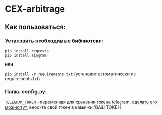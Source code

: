 # CEX-arbitrage
## Как пользоваться:
### Установить необходимые библиотеки:
```pip install requests```  
```pip install aiogram```               

**или** 

```pip install -r requirements.txt``` (установит автоматически из requirements.txt)
### Папка config.py:
```TELEGRAM_TOKEN``` - переменная для хранения токена telegram, [сделать его можно тут](https://t.me/BotFather), вносите свой токен в кавычки 'ВАШ ТОКЕН' 